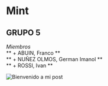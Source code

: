 # Mint
## GRUPO 5
_Miembros_  
	   ** + ABUIN, Franco **  
	 ** + NUÑEZ OLMOS, German Imanol **  
	 ** + ROSSI, Ivan **  
	
![Bienvenido a mi post](https://k03.kn3.net/50C5152CC.jpg)
